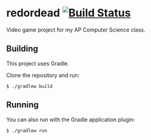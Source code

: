 # redordead [![Build Status](https://travis-ci.org/rbreslow/redordead.svg?branch=master)](https://travis-ci.org/rbreslow/redordead) 

Video game project for my AP Computer Science class.  

## Building
This project uses Gradle.

Clone the repository and run:
```shell
$ ./gradlew build
```

## Running
You can also run with the Gradle application plugin:
```shell
$ ./gradlew run
```
